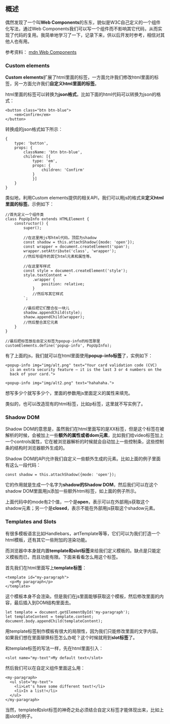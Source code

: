 ## 概述

偶然发现了一个叫**Web Components**的东东，貌似是W3C自己定义的一个组件化写法，通过Web Components我们可以写一个组件而不影响其它代码，从而实现了代码的复用。我简单地学习了一下，记录下来，供以后开发时参考，相信对其他人也有用。

参考资料：
[mdn Web Components](https://developer.mozilla.org/en-US/docs/Web/Web_Components)

### Custom elements

**Custom elements**扩展了html里面的标签，一方面允许我们修改html里面的标签，另一方面允许我们**自定义html里面的标签**。

html里面的标签可以转换为**json格式**，比如下面的html代码可以转换为json的格式：

```
<button class="btn btn-blue">
    <em>Confirm</em>
</button>
```

转换成的json格式如下所示：

```
{
    type: 'button',
    props: {
        className: 'btn btn-blue',
        children: [{
            type: 'em',
            props: {
                children: 'Confirm'
            }
            }]
    }
}
```

类似地，利用Custom elements提供的相关API，我们可以用js的格式来**定义html里面的标签**。示例如下：

```
//首先定义一个组件类
class PopUpInfo extends HTMLElement {
    constructor() {
        super();

        //在这里用js写html代码，顶层为shadow
        const shadow = this.attachShadow({mode: 'open'});
        const wrapper = document.createElement('span');
        wrapper.setAttribute('class', 'wrapper');
        //然后写组件的其它html元素和属性等。

        //在这里写样式
        const style = document.createElement('style');
        style.textContent = `
            .wrapper {
                position: relative;
            }
            //然后写其它样式
        `;

        //最后把它们整合在一块儿
        shadow.appendChild(style);
        shaow.appendChild(wrapper);
        //然后整合其它元素
    }
}

//最后把标签放在自定义标签为popup-info的标签那里
customElements.define('popup-info', PopUpInfo);
```

有了上面的js，我们就可以在html里面使用**popup-info标签**了，实例如下：

```
<popup-info img="img/alt.png" text="Your card validation code (CVC)
  is an extra security feature — it is the last 3 or 4 numbers on the
  back of your card.">

<popup-info img="img/alt2.png" text="hahahaha.">
```

想写多少个就写多少个，里面的参数用js里面定义的属性来填充。

类似的，也可以改造现有的html标签，比如p标签，这里就不写实例了。

### Shadow DOM

Shadow DOM的意思是，虽然我们在html里面写的是XX标签，但是这个标签在被解析的时候，会被加上一些**额外的属性或者dom元素**，比如我们给video标签加上一个controls属性，它在被浏览器解析的时候就会自动加上一些控制条，这些控制条的结构时浏览器额外生成的。

Shadow DOM的API允许我们自定义一些额外生成的元素。比如上面的例子里面有这么一段代码：

```
const shadow = this.attachShadow({mode: 'open'});
```

它的作用就是生成一个名字为**shadow的Shadow DOM**，然后我们可以在这个shadow DOM里面用js添加一些额外html标签，如上面的例子所示。

上面代码中的mode有2个值，一个是**open**，表示可以在外部用js获取这个shadow元素；另一个是**closed**，表示不能在外部用js获取这个shadow元素。

### Templates and Slots

有很多模板语言比如Handlebars，artTemplate等等，它们可以为我们打造一个html模板，还有其它一些附加的渲染功能。

而浏览器中本身就内置**template和slot标签**来给我们定义模板的。缺点是只能定义模板而已，而且功能有限。下面来看看怎么用这个标签。

首先我们在html里面写上**template标签**：

```
<template id="my-paragraph">
  <p>My paragraph</p>
</template>
```

这个模板本身不会渲染。但是我们在js里面能够获取这个模板，然后修改里面的内容，最后插入到DOM结构里面去。

```
let template = document.getElementById('my-paragraph');
let templateContent = template.content;
document.body.appendChild(templateContent);
```

用template标签制作模板有很大的局限性，因为我们只能修改里面的文字内容。如果我们想在里面替换标签怎么办呢？这个时候就用到**slot标签**了。

和template标签的写法一样，先在html里面引入：

```
<slot name="my-text">My default text</slot>
```

然后我们可以在自定义组件里面这么用：

```
<my-paragraph>
  <ul slot="my-text">
    <li>Let's have some different text!</li>
    <li>In a list!</li>
  </ul>
</my-paragraph>
```

当然，template和slot标签的神奇之处必须结合自定义标签才能体现出来，比如上面slot的例子。














